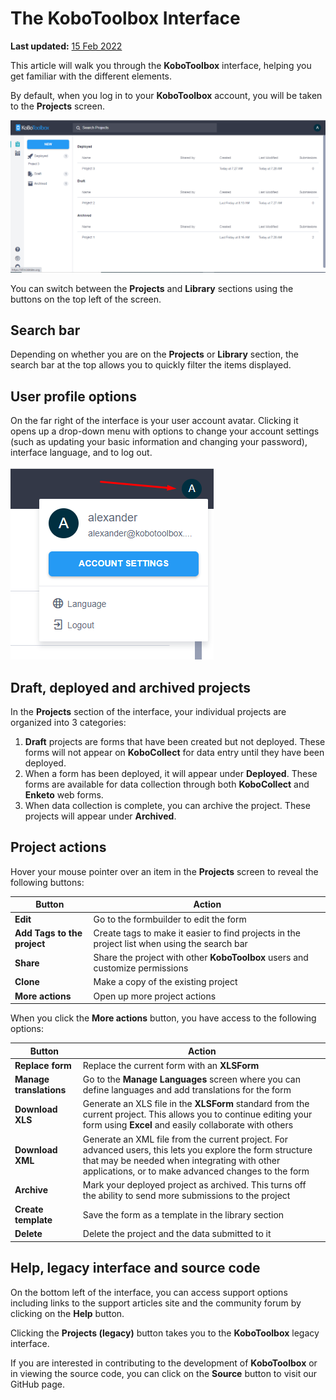 # The KoboToolbox Interface
**Last updated:** <a href="https://github.com/kobotoolbox/docs/blob/511ea4cb3c698a4b45e7c2b4efd1af4e356e811f/source/kobotoolbox_interface.md" class="reference">15 Feb 2022</a>

This article will walk you through the **KoboToolbox** interface, helping you
get familiar with the different elements.

By default, when you log in to your **KoboToolbox** account, you will be taken
to the **Projects** screen.

![KoboToolbox Interface](images/kobotoolbox_interface/interface.png)

You can switch between the <i class="k-icon k-icon-projects"></i> **Projects**
and <i class="k-icon k-icon-library"></i> **Library** sections using the buttons
on the top left of the screen.

## Search bar

Depending on whether you are on the **Projects** or **Library** section, the
search bar at the top allows you to quickly filter the items displayed.

## User profile options

On the far right of the interface is your user account avatar. Clicking it opens
up a drop-down menu with options to change your account settings (such as
updating your basic information and changing your password), interface language,
and to log out.

![User menu](images/kobotoolbox_interface/user_actions.png)

## Draft, deployed and archived projects

In the **Projects** section of the interface, your individual projects are
organized into 3 categories:

1. **Draft** projects are forms that have been created but not deployed. These
   forms will not appear on **KoboCollect** for data entry until they have been
   deployed.
2. When a form has been deployed, it will appear under **Deployed**. These forms
   are available for data collection through both **KoboCollect** and **Enketo**
   web forms.
3. When data collection is complete, you can archive the project. These projects
   will appear under **Archived**.

## Project actions

Hover your mouse pointer over an item in the **Projects** screen to reveal the
following buttons:

| Button                                                        | Action                                                                                       |
| ------------------------------------------------------------- | -------------------------------------------------------------------------------------------- |
| <i class="k-icon k-icon-edit"></i> **Edit**                   | Go to the formbuilder to edit the form                                                       |
| <i class="k-icon k-icon-tag"></i> **Add Tags to the project** | Create tags to make it easier to find projects in the project list when using the search bar |
| <i class="k-icon k-icon-user-share"></i> **Share**            | Share the project with other **KoboToolbox** users and customize permissions                 |
| <i class="k-icon k-icon-clone"></i> **Clone**                 | Make a copy of the existing project                                                          |
| <i class="k-icon k-icon-more-vertical"></i> **More actions**  | Open up more project actions                                                                 |

When you click the <i class="k-icon k-icon-more-vertical"></i> **More actions**
button, you have access to the following options:

| Button                                                          | Action                                                                                                                                                                                                           |
| --------------------------------------------------------------- | ---------------------------------------------------------------------------------------------------------------------------------------------------------------------------------------------------------------- |
| <i class="k-icon k-icon-replace"></i> **Replace form**          | Replace the current form with an **XLSForm**                                                                                                                                                                     |
| <i class="k-icon k-icon-globe-alt"></i> **Manage translations** | Go to the **Manage Languages** screen where you can define languages and add translations for the form                                                                                                           |
| <i class="k-icon k-icon-xls-file"></i> **Download XLS**         | Generate an XLS file in the **XLSForm** standard from the current project. This allows you to continue editing your form using **Excel** and easily collaborate with others                                      |
| <i class="k-icon k-icon-xml-file"></i> **Download XML**         | Generate an XML file from the current project. For advanced users, this lets you explore the form structure that may be needed when integrating with other applications, or to make advanced changes to the form |
| <i class="k-icon k-icon-archived"></i> **Archive**              | Mark your deployed project as archived. This turns off the ability to send more submissions to the project                                                                                                       |
| <i class="k-icon k-icon-template"></i> **Create template**      | Save the form as a template in the library section                                                                                                                                                               |
| <i class="k-icon k-icon-trash"></i> **Delete**                  | Delete the project and the data submitted to it                                                                                                                                                                  |

## Help, legacy interface and source code

On the bottom left of the interface, you can access support options including
links to the support articles site and the community forum by clicking on the <i
class="k-icon k-icon-help"></i> **Help** button.

Clicking the <i class="k-icon k-icon-globe"></i> **Projects (legacy)** button
takes you to the **KoboToolbox** legacy interface.

If you are interested in contributing to the development of **KoboToolbox** or
in viewing the source code, you can click on the <i class="k-icon
k-icon-logo-github"></i> **Source** button to visit our GitHub page.
